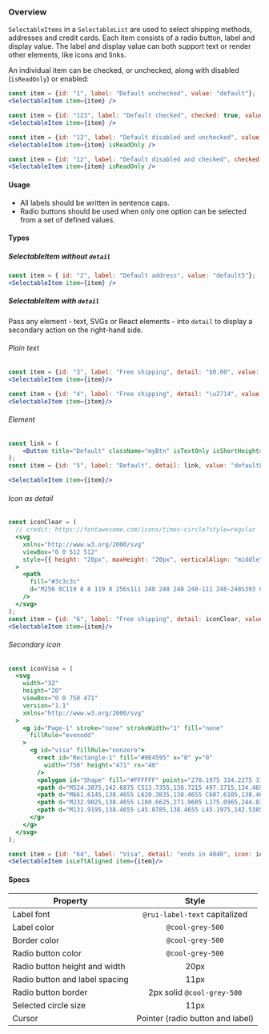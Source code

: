 ### Overview

`SelectableItems` in a `SelectableList` are used to select shipping methods, addresses and credit cards. Each item consists of a radio button, label and display value. The label and display value can both support text or render other elements, like icons and links.

An individual item can be checked, or unchecked, along with disabled (`isReadOnly`) or enabled:

```jsx noeditor
const item = {id: "1", label: "Default unchecked", value: "default"};
<SelectableItem item={item} />
```

```jsx noeditor
const item = {id: "123", label: "Default checked", checked: true, value: "default2" };
<SelectableItem item={item} />
```

```jsx noeditor
const item = {id: "12", label: "Default disabled and unchecked", value: "default3" };
<SelectableItem item={item} isReadOnly />
```

```jsx noeditor
const item = {id: "12", label: "Default disabled and checked", checked: true, value: "default4" };
<SelectableItem item={item} isReadOnly />
```

#### Usage
- All labels should be written in sentence caps.
- Radio buttons should be used when only one option can be selected from a set of defined values.

#### Types

##### SelectableItem without `detail`

```jsx
const item = { id: "2", label: "Default address", value: "default5"};
<SelectableItem item={item} />
```

##### SelectableItem with `detail`

Pass any element - text, SVGs or React elements - into `detail` to display a secondary action on the right-hand side.

###### Plain text

```jsx
const item = {id: "3", label: "Free shipping", detail: "$0.00", value: "free", value: "default6"};
<SelectableItem item={item}/>
```

```jsx
const item = {id: "4", label: "Free shipping", detail: "\u2714", value: "free", value: "default7"};
<SelectableItem item={item}/>
```

###### Element

```jsx
const link = (
    <Button title="Default" className="myBtn" isTextOnly isShortHeight>Default Text</Button>
);
const item = {id: "5", label: "Default", detail: link, value: "default8"};

<SelectableItem item={item}/>
```

###### Icon as detail
```jsx
const iconClear = (
  // credit: https://fontawesome.com/icons/times-circle?style=regular
  <svg
    xmlns="http://www.w3.org/2000/svg"
    viewBox="0 0 512 512"
    style={{ height: "20px", maxHeight: "20px", verticalAlign: "middle" }}
  >
    <path
      fill="#3c3c3c"
      d="M256 8C119 8 8 119 8 256s111 248 248 248 248-111 248-248S393 8 256 8zm121.6 313.1c4.7 4.7 4.7 12.3 0 17L338 377.6c-4.7 4.7-12.3 4.7-17 0L256 312l-65.1 65.6c-4.7 4.7-12.3 4.7-17 0L134.4 338c-4.7-4.7-4.7-12.3 0-17l65.6-65-65.6-65.1c-4.7-4.7-4.7-12.3 0-17l39.6-39.6c4.7-4.7 12.3-4.7 17 0l65 65.7 65.1-65.6c4.7-4.7 12.3-4.7 17 0l39.6 39.6c4.7 4.7 4.7 12.3 0 17L312 256l65.6 65.1z"
    />
  </svg>
);
const item = {id: "6", label: "Free shipping", detail: iconClear, value: "default9"};
<SelectableItem item={item}/>
```

###### Secondary icon
```jsx
const iconVisa = (
  <svg
    width="32"
    height="20"
    viewBox="0 0 750 471"
    version="1.1"
    xmlns="http://www.w3.org/2000/svg"
  >
    <g id="Page-1" stroke="none" strokeWidth="1" fill="none"
      fillRule="evenodd"
    >
      <g id="visa" fillRule="nonzero">
        <rect id="Rectangle-1" fill="#0E4595" x="0" y="0"
          width="750" height="471" rx="40"
        />
        <polygon id="Shape" fill="#FFFFFF" points="278.1975 334.2275 311.5585 138.4655 364.9175 138.4655 331.5335 334.2275" />
        <path d="M524.3075,142.6875 C513.7355,138.7215 497.1715,134.4655 476.4845,134.4655 C423.7605,134.4655 386.6205,161.0165 386.3045,199.0695 C386.0075,227.1985 412.8185,242.8905 433.0585,252.2545 C453.8275,261.8495 460.8105,267.9695 460.7115,276.5375 C460.5795,289.6595 444.1255,295.6545 428.7885,295.6545 C407.4315,295.6545 396.0855,292.6875 378.5625,285.3785 L371.6865,282.2665 L364.1975,326.0905 C376.6605,331.5545 399.7065,336.2895 423.6355,336.5345 C479.7245,336.5345 516.1365,310.2875 516.5505,269.6525 C516.7515,247.3835 502.5355,230.4355 471.7515,216.4645 C453.1005,207.4085 441.6785,201.3655 441.7995,192.1955 C441.7995,184.0585 451.4675,175.3575 472.3565,175.3575 C489.8055,175.0865 502.4445,178.8915 512.2925,182.8575 L517.0745,185.1165 L524.3075,142.6875" id="path13" fill="#FFFFFF" />
        <path d="M661.6145,138.4655 L620.3835,138.4655 C607.6105,138.4655 598.0525,141.9515 592.4425,154.6995 L513.1975,334.1025 L569.2285,334.1025 C569.2285,334.1025 578.3905,309.9805 580.4625,304.6845 C586.5855,304.6845 641.0165,304.7685 648.7985,304.7685 C650.3945,311.6215 655.2905,334.1025 655.2905,334.1025 L704.8025,334.1025 L661.6145,138.4655 Z M596.1975,264.8725 C600.6105,253.5935 617.4565,210.1495 617.4565,210.1495 C617.1415,210.6705 621.8365,198.8155 624.5315,191.4655 L628.1385,208.3435 C628.1385,208.3435 638.3555,255.0725 640.4905,264.8715 L596.1975,264.8715 L596.1975,264.8725 Z" id="Path" fill="#FFFFFF" />
        <path d="M232.9025,138.4655 L180.6625,271.9605 L175.0965,244.8315 C165.3715,213.5575 135.0715,179.6755 101.1975,162.7125 L148.9645,333.9155 L205.4195,333.8505 L289.4235,138.4655 L232.9025,138.4655" id="path16" fill="#FFFFFF" />
        <path d="M131.9195,138.4655 L45.8785,138.4655 L45.1975,142.5385 C112.1365,158.7425 156.4295,197.9015 174.8155,244.9525 L156.1065,154.9925 C152.8765,142.5965 143.5085,138.8975 131.9195,138.4655" id="path18" fill="#F2AE14" />
      </g>
    </g>
  </svg>
);

const item = {id: "64", label: "Visa", detail: "ends in 4040", icon: iconVisa, value: "default123"};
<SelectableItem isLeftAligned item={item}/>
```

#### Specs

|Property                                |Style                                |
|----------------------------------------|:-----------------------------------:|
|Label font                              | `@rui-label-text` capitalized       |
|Label color                             | `@cool-grey-500`                    |
|Border color                            | `@cool-grey-500`                    |
|Radio button color                      | `@cool-grey-500`                    |
|Radio button height and width           | 20px                                |
|Radio button and label spacing          | 11px                                |
|Radio button border                     | 2px solid `@cool-grey-500`          |
|Selected circle size                    | 11px                                |
|Cursor                                  | Pointer (radio button and label)    |